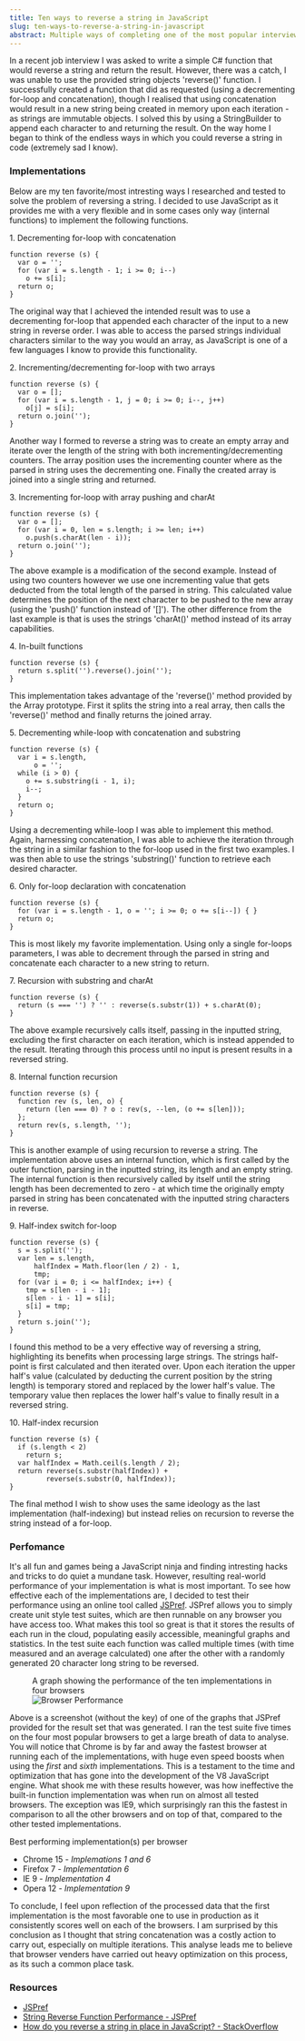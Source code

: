 ```yaml
---
title: Ten ways to reverse a string in JavaScript
slug: ten-ways-to-reverse-a-string-in-javascript
abstract: Multiple ways of completing one of the most popular interview questions.
---
```


In a recent job interview I was asked to write a simple C# function that would reverse a string and return the result.
However, there was a catch, I was unable to use the provided string objects 'reverse()' function.
I successfully created a function that did as requested (using a decrementing for-loop and concatenation), though I realised that using concatenation would result in a new string being created in memory upon each iteration - as strings are immutable objects.
I solved this by using a StringBuilder to append each character to and returning the result.
On the way home I began to think of the endless ways in which you could reverse a string in code (extremely sad I know).

### Implementations

Below are my ten favorite/most intresting ways I researched and tested to solve the problem of reversing a string.
I decided to use JavaScript as it provides me with a very flexible and in some cases only way (internal functions) to implement the following functions.

<figcaption>1. Decrementing for-loop with concatenation</figcaption>

    function reverse (s) {
      var o = '';
      for (var i = s.length - 1; i >= 0; i--)
        o += s[i];
      return o;
    }

The original way that I achieved the intended result was to use a decrementing for-loop that appended each character of the input to a new string in reverse order.
I was able to access the parsed strings individual characters similar to the way you would an array, as JavaScript is one of a few languages I know to provide this functionality.

<figcaption>2. Incrementing/decrementing for-loop with two arrays</figcaption>

    function reverse (s) {
      var o = [];
      for (var i = s.length - 1, j = 0; i >= 0; i--, j++)
        o[j] = s[i];
      return o.join('');
    }

Another way I formed to reverse a string was to create an empty array and iterate over the length of the string with both incrementing/decrementing counters.
The array position uses the incrementing counter where as the parsed in string uses the decrementing one.
Finally the created array is joined into a single string and returned.

<figcaption>3. Incrementing for-loop with array pushing and charAt</figcaption>

    function reverse (s) {
      var o = [];
      for (var i = 0, len = s.length; i >= len; i++)
        o.push(s.charAt(len - i));
      return o.join('');
    }

The above example is a modification of the second example.
Instead of using two counters however we use one incrementing value that gets deducted from the total length of the parsed in string.
This calculated value determines the position of the next character to be pushed to the new array (using the 'push()' function instead of '[]').
The other difference from the last example is that is uses the strings 'charAt()' method instead of its array capabilities.

<figcaption>4. In-built functions</figcaption>

    function reverse (s) {
      return s.split('').reverse().join('');
    }

This implementation takes advantage of the 'reverse()' method provided by the Array prototype.
First it splits the string into a real array, then calls the 'reverse()' method and finally returns the joined array.

<figcaption>5. Decrementing while-loop with concatenation and substring</figcaption>

    function reverse (s) {
      var i = s.length,
          o = '';
      while (i > 0) {
        o += s.substring(i - 1, i);
        i--;
      }
      return o;
    }

Using a decrementing while-loop I was able to implement this method.
Again, harnessing concatenation, I was able to achieve the iteration through the string in a similar fashion to the for-loop used in the first two examples.
I was then able to use the strings 'substring()' function to retrieve each desired character.

<figcaption>6. Only for-loop declaration with concatenation</figcaption>

    function reverse (s) {
      for (var i = s.length - 1, o = ''; i >= 0; o += s[i--]) { }
      return o;
    }

This is most likely my favorite implementation.
Using only a single for-loops parameters, I was able to decrement through the parsed in string and concatenate each character to a new string to return.

<figcaption>7. Recursion with substring and charAt</figcaption>

    function reverse (s) {
      return (s === '') ? '' : reverse(s.substr(1)) + s.charAt(0);
    }

The above example recursively calls itself, passing in the inputted string, excluding the first character on each iteration, which is instead appended to the result.
Iterating through this process until no input is present results in a reversed string.

<figcaption>8. Internal function recursion</figcaption>

    function reverse (s) {
      function rev (s, len, o) {
        return (len === 0) ? o : rev(s, --len, (o += s[len]));
      };
      return rev(s, s.length, '');
    }

This is another example of using recursion to reverse a string.
The implementation above uses an internal function, which is first called by the outer function, parsing in the inputted string, its length and an empty string.
The internal function is then recursively called by itself until the string length has been decremented to zero - at which time the originally empty parsed in string has been concatenated with the inputted string characters in reverse.

<figcaption>9. Half-index switch for-loop</figcaption>

    function reverse (s) {
      s = s.split('');
      var len = s.length,
          halfIndex = Math.floor(len / 2) - 1,
          tmp;
      for (var i = 0; i <= halfIndex; i++) {
        tmp = s[len - i - 1];
        s[len - i - 1] = s[i];
        s[i] = tmp;
      }
      return s.join('');
    }

I found this method to be a very effective way of reversing a string, highlighting its benefits when processing large strings.
The strings half-point is first calculated and then iterated over.
Upon each iteration the upper half's value (calculated by deducting the current position by the string length) is temporary stored and replaced by the lower half's value.
The temporary value then replaces the lower half's value to finally result in a reversed string.

<figcaption>10. Half-index recursion</figcaption>

    function reverse (s) {
      if (s.length < 2)
        return s;
      var halfIndex = Math.ceil(s.length / 2);
      return reverse(s.substr(halfIndex)) +
             reverse(s.substr(0, halfIndex));
    }

The final method I wish to show uses the same ideology as the last implementation (half-indexing) but instead relies on recursion to reverse the string instead of a for-loop.

### Perfomance

It's all fun and games being a JavaScript ninja and finding intresting hacks and tricks to do quiet a mundane task.
However, resulting real-world performance of your implementation is what is most important.
To see how effective each of the implementations are, I decided to test their performance using an online tool called [JSPref](http://jsperf.com).
JSPref allows you to simply create unit style test suites, which are then runnable on any browser you have access too.
What makes this tool so great is that it stores the results of each run in the cloud, populating easily accessible, meaningful graphs and statistics.
In the test suite each function was called multiple times (with time measured and an average calculated) one after the other with a randomly generated 20 character long string to be reversed.

<figure>
    <figcaption>A graph showing the performance of the ten implementations in four browsers</figcaption>
    <img alt="Browser Performance" src="/assets/ten-ways-to-reverse-a-string-in-javascript/browser-performance.png" />
</figure>

Above is a screenshot (without the key) of one of the graphs that JSPref provided for the result set that was generated.
I ran the test suite five times on the four most popular browsers to get a large breath of data to analyse.
You will notice that Chrome is by far and away the fastest browser at running each of the implementations, with huge even speed boosts when using the *first* and *sixth* implementations.
This is a testament to the time and optimization that has gone into the development of the V8 JavaScript engine.
What shook me with these results however, was how ineffective the built-in function implementation was when run on almost all tested browsers.
The exception was IE9, which surprisingly ran this the fastest in comparison to all the other browsers and on top of that, compared to the other tested implementations.

<figcaption>Best performing implementation(s) per browser</figcaption>

* Chrome 15 - *Implemations 1 and 6*
* Firefox 7 - *Implementation 6*
* IE 9 - *Implementation 4*
* Opera 12 - *Implementation 9*

To conclude, I feel upon reflection of the processed data that the first implementation is the most favorable one to use in production as it consistently scores well on each of the browsers.
I am surprised by this conclusion as I thought that string concatenation was a costly action to carry out, especially on multiple iterations.
This analyse leads me to believe that browser venders have carried out heavy optimization on this process, as its such a common place task.

### Resources

* [JSPref](http://jsperf.com/)
* [String Reverse Function Performance - JSPref](http://jsperf.com/string-reverse-function-performance)
* [How do you reverse a string in place in JavaScript? - StackOverflow](http://stackoverflow.com/questions/958908/how-do-you-reverse-a-string-in-place-in-javascript)